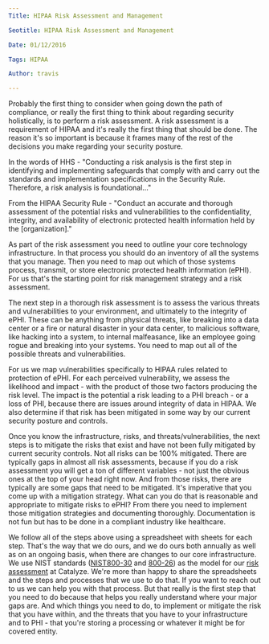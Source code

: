```yaml
---
Title: HIPAA Risk Assessment and Management

Seotitle: HIPAA Risk Assessment and Management

Date: 01/12/2016

Tags: HIPAA

Author: travis

---
```

Probably the first thing to consider when going down the path of compliance, or really the first thing to think about regarding security holistically, is to perform a risk assessment. A risk assessment is a requirement of HIPAA and it's really the first thing that should be done. The reason it's so important is because it frames many of the rest of the decisions you make regarding your security posture.

In the words of HHS - "Conducting a risk analysis is the first step in identifying and implementing safeguards that comply with and carry out the standards and implementation specifications in the Security Rule. Therefore, a risk analysis is foundational..."

From the HIPAA Security Rule - "Conduct an accurate and thorough assessment of the potential risks and vulnerabilities to the confidentiality, integrity, and availability of electronic protected health information held by the [organization]."

As part of the risk assessment you need to outline your core technology infrastructure. In that process you should do an inventory of all the systems that you manage. Then you need to map out which of those systems process, transmit, or store electronic protected health information (ePHI). For us that's the starting point for risk management strategy and a risk assessment.

The next step in a thorough risk assessment is to assess the various threats and vulnerabilities to your environment, and ultimately to the integrity of ePHI. These can be anything from physical threats, like breaking into a data center or a fire or natural disaster in your data center, to malicious software, like hacking into a system, to internal malfeasance, like an employee going rogue and breaking into your systems. You need to map out all of the possible threats and vulnerabilities.

For us we map vulnerabilities specifically to HIPAA rules related to protection of ePHI. For each perceived vulnerability, we assess the likelihood and impact - with the product of those two factors producing the risk level. The impact is the potential a risk leading to a PHI breach - or a loss of PHI, because there are issues around integrity of data in HIPAA. We also determine if that risk has been mitigated in some way by our current security posture and controls.

Once you know the infrastructure, risks, and threats/vulnerabilities, the next steps is to mitigate the risks that exist and have not been fully mitigated by current security controls. Not all risks can be 100% mitigated. There are typically gaps in almost all risk assessments, because if you do a risk assessment you will get a ton of different variables - not just the obvious ones at the top of your head right now. And from those risks, there are typically are some gaps that need to be mitigated. It's imperative that you come up with a mitigation strategy. What can you do that is reasonable and appropriate to mitigate risks to ePHI? From there you need to implement those mitigation strategies and documenting thoroughly. Documentation is not fun but has to be done in a compliant industry like healthcare.

We follow all of the steps above using a spreadsheet with sheets for each step. That's the way that we do ours, and we do ours both annually as well as on an ongoing basis, when there are changes to our core infrastructure. We use NIST standards ([NIST800-30](http://csrc.nist.gov/publications/nistpubs/800-30/sp800-30.pdf) and [800-26](http://www.nist.org/nist_plugins/content/content.php?content.32)) as the model for our [risk assessment](https://catalyze.io/hipaa#security-management-process---164.308(a)(1)(i)) at Catalyze. We're more than happy to share the spreadsheets and the steps and processes that we use to do that. If you want to reach out to us we can help you with that process. But that really is the first step that you need to do because that helps you really understand where your major gaps are. And which things you need to do, to implement or mitigate the risk that you have within, and the threats that you have to your infrastructure and to PHI -  that you're storing a processing or whatever it might be for covered entity.

